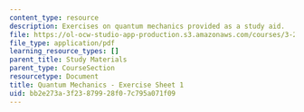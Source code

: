 ```yaml
---
content_type: resource
description: Exercises on quantum mechanics provided as a study aid.
file: https://ol-ocw-studio-app-production.s3.amazonaws.com/courses/3-23-electrical-optical-and-magnetic-properties-of-materials-fall-2007/bb2e273a3f23879928f07c795a071f09_qm1.pdf
file_type: application/pdf
learning_resource_types: []
parent_title: Study Materials
parent_type: CourseSection
resourcetype: Document
title: Quantum Mechanics - Exercise Sheet 1
uid: bb2e273a-3f23-8799-28f0-7c795a071f09
---
```

